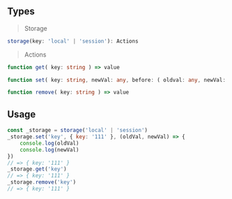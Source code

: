 ## Types

> Storage

```typescript
storage(key: 'local' | 'session'): Actions
```

> Actions

```typescript
function get( key: string ) => value

function set( key: string, newVal: any, before: ( oldval: any, newVal: any ) => newVal ) => newVal

function remove( key: string ) => value
```

## Usage

```javascript
const _storage = storage('local' | 'session')
_storage.set('key', { key: '111' }, (oldVal, newVal) => {
    console.log(oldVal)
    console.log(newVal)
})
// => { key: '111' }
_storage.get('key')
// => { key: '111' }
_storage.remove('key')
// => { key: '111' }
```
